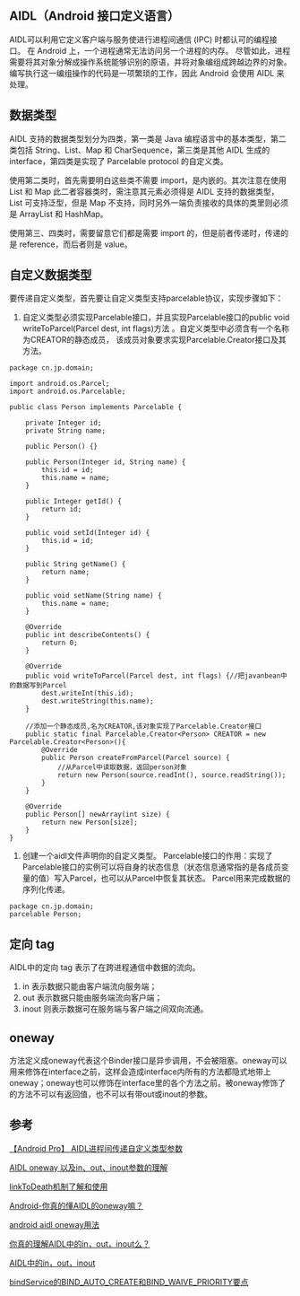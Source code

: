 ## AIDL（Android 接口定义语言）

AIDL可以利用它定义客户端与服务使进行进程间通信 (IPC) 时都认可的编程接口。 在 Android 上，一个进程通常无法访问另一个进程的内存。 尽管如此，进程需要将其对象分解成操作系统能够识别的原语，并将对象编组成跨越边界的对象。 编写执行这一编组操作的代码是一项繁琐的工作，因此 Android 会使用 AIDL 来处理。

## 数据类型

AIDL 支持的数据类型划分为四类，第一类是 Java 编程语言中的基本类型，第二类包括 String、List、Map 和 CharSequence，第三类是其他 AIDL 生成的 interface，第四类是实现了 Parcelable protocol 的自定义类。

使用第二类时，首先需要明白这些类不需要 import，是内嵌的。其次注意在使用 List 和 Map 此二者容器类时，需注意其元素必须得是 AIDL 支持的数据类型，List 可支持泛型，但是 Map 不支持，同时另外一端负责接收的具体的类里则必须是 ArrayList 和 HashMap。
 
使用第三、四类时，需要留意它们都是需要 import 的，但是前者传递时，传递的是 reference，而后者则是 value。

## 自定义数据类型

要传递自定义类型，首先要让自定义类型支持parcelable协议，实现步骤如下：

1. 自定义类型必须实现Parcelable接口，并且实现Parcelable接口的public void writeToParcel(Parcel dest, int flags)方法 。自定义类型中必须含有一个名称为CREATOR的静态成员， 该成员对象要求实现Parcelable.Creator接口及其方法。 

`````
package cn.jp.domain; 

import android.os.Parcel; 
import android.os.Parcelable; 

public class Person implements Parcelable {

	private Integer id; 
	private String name; 
	
	public Person() {} 
	
	public Person(Integer id, String name) { 
		this.id = id; 
		this.name = name; 
	}
	
	public Integer getId() { 
		return id; 
	}
	
	public void setId(Integer id) { 
		this.id = id; 
	}
	
	public String getName() { 
		return name; 
	} 
	
	public void setName(String name) { 
		this.name = name; 
	} 
	
	@Override 
	public int describeContents() { 
		return 0; 
	} 
	
	@Override 
	public void writeToParcel(Parcel dest, int flags) {//把javanbean中的数据写到Parcel 
		dest.writeInt(this.id); 
		dest.writeString(this.name); 
	} 
	
	//添加一个静态成员,名为CREATOR,该对象实现了Parcelable.Creator接口 
	public static final Parcelable.Creator<Person> CREATOR = new Parcelable.Creator<Person>(){ 
		@Override 
		public Person createFromParcel(Parcel source) {
			//从Parcel中读取数据，返回person对象 
			return new Person(source.readInt(), source.readString()); 
		} 
	}
	
	@Override 
	public Person[] newArray(int size) { 
		return new Person[size]; 
	} 
}
`````


1. 创建一个aidl文件声明你的自定义类型。 
Parcelable接口的作用：实现了Parcelable接口的实例可以将自身的状态信息（状态信息通常指的是各成员变量的值）写入Parcel，也可以从Parcel中恢复其状态。 Parcel用来完成数据的序列化传递。

`````
package cn.jp.domain; 
parcelable Person; 

`````

## 定向 tag
AIDL中的定向 tag 表示了在跨进程通信中数据的流向。
1. in 表示数据只能由客户端流向服务端；
1. out 表示数据只能由服务端流向客户端；
1. inout 则表示数据可在服务端与客户端之间双向流通。

## oneway

方法定义成oneway代表这个Binder接口是异步调用，不会被阻塞。oneway可以用来修饰在interface之前，这样会造成interface内所有的方法都隐式地带上oneway；oneway也可以修饰在interface里的各个方法之前。被oneway修饰了的方法不可以有返回值，也不可以有带out或inout的参数。


## 参考

[【Android Pro】 AIDL进程间传递自定义类型参数](https://www.cnblogs.com/0616--ataozhijia/p/4952441.html)

[AIDL oneway 以及in、out、inout参数的理解](https://blog.csdn.net/anlian523/article/details/98476033)

[linkToDeath机制了解和使用](https://blog.csdn.net/stven_king/article/details/53783822)

[Android-你真的懂AIDL的oneway嘛？](https://blog.csdn.net/weiqifa0/article/details/104284978)

[android aidl oneway用法](https://blog.csdn.net/u010164190/article/details/73292012)

[你真的理解AIDL中的in，out，inout么？](https://www.jianshu.com/p/ddbb40c7a251)

[AIDL中的in，out，inout](https://www.cnblogs.com/chen-cai/p/9639796.html)

[bindService的BIND_AUTO_CREATE和BIND_WAIVE_PRIORITY要点](https://blog.csdn.net/pan11115111/article/details/70236354)